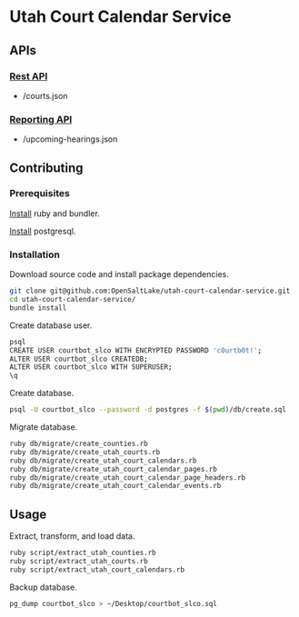 # Utah Court Calendar Service

## APIs

### [Rest API](/api/rest/)

  + /courts.json

### [Reporting API](/api/reporting/)

  + /upcoming-hearings.json

## Contributing

### Prerequisites

[Install](http://data-creative.info/process-documentation/2015/07/18/how-to-set-up-a-mac-development-environment.html#ruby) ruby and bundler.

[Install](http://data-creative.info/process-documentation/2015/07/18/how-to-set-up-a-mac-development-environment.html#postgresql) postgresql.

### Installation

Download source code and install package dependencies.

```` sh
git clone git@github.com:OpenSaltLake/utah-court-calendar-service.git
cd utah-court-calendar-service/
bundle install
````

Create database user.

```` sh
psql
CREATE USER courtbot_slco WITH ENCRYPTED PASSWORD 'c0urtb0t!';
ALTER USER courtbot_slco CREATEDB;
ALTER USER courtbot_slco WITH SUPERUSER;
\q
````

Create database.

```` sh
psql -U courtbot_slco --password -d postgres -f $(pwd)/db/create.sql
````

Migrate database.

```` sh
ruby db/migrate/create_counties.rb
ruby db/migrate/create_utah_courts.rb
ruby db/migrate/create_utah_court_calendars.rb
ruby db/migrate/create_utah_court_calendar_pages.rb
ruby db/migrate/create_utah_court_calendar_page_headers.rb
ruby db/migrate/create_utah_court_calendar_events.rb
````

## Usage

Extract, transform, and load data.

```` sh
ruby script/extract_utah_counties.rb
ruby script/extract_utah_courts.rb
ruby script/extract_utah_court_calendars.rb
````

Backup database.

```` sh
pg_dump courtbot_slco > ~/Desktop/courtbot_slco.sql
````
